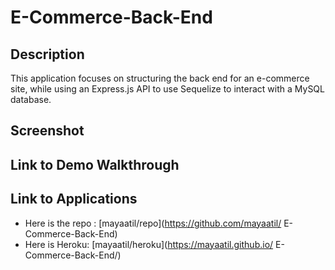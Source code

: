 # E-Commerce-Back-End

## Description

This application focuses on structuring the back end for an e-commerce site, while using an Express.js API to use Sequelize to interact with a MySQL database.

## Screenshot

## Link to Demo Walkthrough

## Link to Applications

- Here is the repo : [mayaatil/repo](https://github.com/mayaatil/
  E-Commerce-Back-End)
- Here is Heroku: [mayaatil/heroku](https://mayaatil.github.io/
  E-Commerce-Back-End/)
